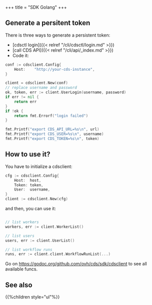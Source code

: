 +++
title = "SDK Golang"
+++

## Generate a persitent token

There is three ways to generate a persistent token:

- [cdsctl login]({{< relref "/cli/cdsctl/login.md" >}})
- [call CDS API]({{< relref "/cli/api/_index.md" >}})
- Code it:

```go
conf := cdsclient.Config{
    Host:    "http://your-cds-instance",
}

client = cdsclient.New(conf)
// replace username and password
ok, token, err := client.UserLogin(username, password)
if err != nil {
    return err
}
if !ok {
    return fmt.Errorf("login failed")
}

fmt.Printf("export CDS_API_URL=%s\n", url)
fmt.Printf("export CDS_USER=%s\n", username)
fmt.Printf("export CDS_TOKEN=%s\n", token)

```

## How to use it?

You have to initialize a cdsclient:

```go
cfg := cdsclient.Config{
    Host:  host,
    Token: token,
    User:  username,
}
client := cdsclient.New(cfg)
```

and then, you can use it:

```go

// list workers
workers, err := client.WorkerList()

// list users
users, err := client.UserList()

// list workflow runs
runs, err := client.client.WorkflowRunList(...)

```

Go on https://godoc.org/github.com/ovh/cds/sdk/cdsclient to see all available funcs.
	

## See also

{{%children style="ul"%}}